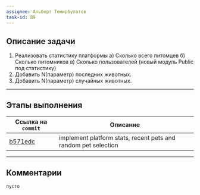 ```yaml
---
assignee: Альберт Темирбулатов
task-id: B9
---
```

## **Описание задачи**

1) Реализовать статистику платформы
а) Сколько всего питомцев
б) Сколько питомников
в) Сколько пользователей
(новый модуль Public под статистику)
2) Добавить N(параметр) последних животных.
3) Добавить N(параметр) случайных животных.
---
## **Этапы выполнения**

| Ссылка на `commit`                                                                                   | Описание                                                       |
| ---------------------------------------------------------------------------------------------------- | -------------------------------------------------------------- |
| [b571edc](https://github.com/iamfromhe1l/pet-market/commit/b571edca15870719317ebd6fc5d84529778c403c) | implement platform stats, recent pets and random pet selection |

---
## **Комментарии**

`пусто`